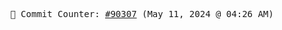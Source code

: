 <p align="center">
    <samp>
        📮 Commit Counter: <a href="https://github.com/Javascript-void0/Javascript-void0/commits/main">#90307</a> (May 11, 2024 @ 04:26 AM)
    </samp>
</p>